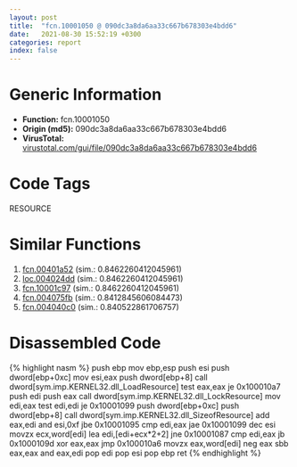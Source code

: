 ```yaml
---
layout: post
title:  "fcn.10001050 @ 090dc3a8da6aa33c667b678303e4bdd6"
date:   2021-08-30 15:52:19 +0300
categories: report
index: false
---
```


# Generic Information
- **Function:** fcn.10001050
- **Origin (md5):** 090dc3a8da6aa33c667b678303e4bdd6
- **VirusTotal:** [virustotal.com/gui/file/090dc3a8da6aa33c667b678303e4bdd6][virustotal_ref]

# Code Tags
<span class="tag" id="RESOURCE">RESOURCE</span>


# Similar Functions

1. [fcn.00401a52][similar_1_ref] (sim.: 0.8462260412045961)
2. [loc.004024dd][similar_2_ref] (sim.: 0.8462260412045961)
3. [fcn.10001c97][similar_3_ref] (sim.: 0.8462260412045961)
4. [fcn.004075fb][similar_4_ref] (sim.: 0.8412845606084473)
5. [fcn.004040c0][similar_5_ref] (sim.: 0.840522861706757)


# Disassembled Code

{% highlight nasm %}
push ebp
mov ebp,esp
push esi
push dword[ebp+0xc]
mov esi,eax
push dword[ebp+8]
call dword[sym.imp.KERNEL32.dll_LoadResource]
test eax,eax
je 0x100010a7
push edi
push eax
call dword[sym.imp.KERNEL32.dll_LockResource]
mov edi,eax
test edi,edi
je 0x10001099
push dword[ebp+0xc]
push dword[ebp+8]
call dword[sym.imp.KERNEL32.dll_SizeofResource]
add eax,edi
and esi,0xf
jbe 0x10001095
cmp edi,eax
jae 0x10001099
dec esi
movzx ecx,word[edi]
lea edi,[edi+ecx*2+2]
jne 0x10001087
cmp edi,eax
jb 0x1000109d
xor eax,eax
jmp 0x100010a6
movzx eax,word[edi]
neg eax
sbb eax,eax
and eax,edi
pop edi
pop esi
pop ebp
ret
{% endhighlight %}


[similar_1_ref]: /report/fcn.00401a52@44e1ffcf4e71f4505c09d520fd75f1e4
[similar_2_ref]: /report/loc.004024dd@de21a548b66aa6c0b17491b6a31e14fa
[similar_3_ref]: /report/fcn.10001c97@481b545f5c18f2fce1caac67ddc419e8
[similar_4_ref]: /report/fcn.004075fb@b3771987fba16f4fba07d1109ec72c76
[similar_5_ref]: /report/fcn.004040c0@9c2b894b84f59672d8be2e984066f76f
[virustotal_ref]: https://www.virustotal.com/gui/file/090dc3a8da6aa33c667b678303e4bdd6